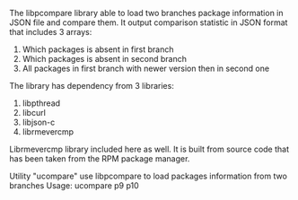 The libpcompare library able to load two branches package information in JSON file and compare them.
It output comparison statistic in JSON format that includes 3 arrays:
 1. Which packages is absent in first branch
 2. Which packages is absent in second branch
 3. All packages in first branch with newer version then in second one

The library has dependency from 3 libraries:
1. libpthread
2. libcurl
3. libjson-c
4. librmevercmp

Librmevercmp library included here as well. It is built from source code that has been taken from the RPM package manager.

Utility "ucompare" use libpcompare to load packages information from two branches
Usage:
 ucompare p9 p10

